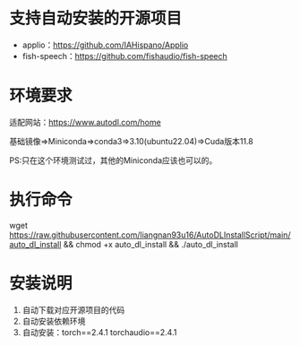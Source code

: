 
# 支持自动安装的开源项目
- applio：https://github.com/IAHispano/Applio
- fish-speech：https://github.com/fishaudio/fish-speech

# 环境要求
适配网站：https://www.autodl.com/home

基础镜像=>Miniconda=>conda3=>3.10(ubuntu22.04)=>Cuda版本11.8

PS:只在这个环境测试过，其他的Miniconda应该也可以的。

# 执行命令
wget https://raw.githubusercontent.com/liangnan93u16/AutoDLInstallScript/main/auto_dl_install && chmod +x auto_dl_install && ./auto_dl_install

# 安装说明
1. 自动下载对应开源项目的代码
2. 自动安装依赖环境
3. 自动安装：torch==2.4.1 torchaudio==2.4.1

